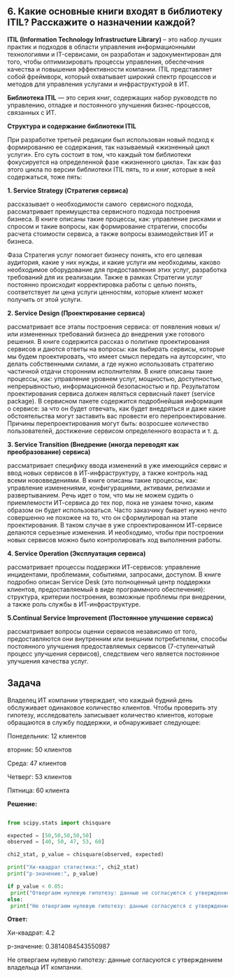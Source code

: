 ## 6. Какие основные книги входят в библиотеку ITIL? Расскажите о назначении каждой?
**ITIL (Information Technology Infrastructure Library)** – это набор лучших 
практик и подходов в области управления информационными технологиями 
и IT-сервисами, он разработан и задокументирован для того, чтобы 
оптимизировать процессы управления, обеспечения качества и повышения 
эффективности компании. ITIL представляет собой фреймворк, который 
охватывает широкий спектр процессов и методов для управления услугами и 
инфраструктурой в ИТ.

**Библиотека ITIL** — это серия книг, 
содержащих набор руководств по управлению, отладке и постоянного 
улучшения бизнес-процессов, связанных с ИТ.

**Структура и содержание библиотеки ITIL**

При разработке третьей редакции был использован новый подход к 
формированию ее содержания, так называемый «жизненный цикл услуги». 
Его суть состоит в том, что каждый том библиотеки фокусируется на 
определенной фазе «жизненного цикла». Так как фаз этого цикла по версии 
библиотеки ITIL пять, то и книг, которые в ней содержаться, тоже пять:

**1. Service Strategy (Стратегия сервиса)**

рассказывает о необходимости самого сервисного подхода, рассматривает 
преимущества сервисного подхода построения бизнеса. В книге описаны 
такие процессы, как: управление рисками и спросом и такие вопросы, как 
формирование стратегии, способы расчета стоимости сервиса, а также 
вопросы взаимодействия ИТ и бизнеса.

Фаза Стратегия услуг помогает бизнесу понять, кто его целевая 
аудитория, какие у них нужды, и какие услуги им 
необходимы, каково необходимое оборудование для предоставления 
этих услуг, разработка требований для их реализации. Также в рамках 
Стратегии услуг постоянно происходит корректировка работы с целью 
понять, соответствует ли цена услуги ценностям, которые клиент 
может получить от этой услуги.

**2. Service Design (Проектирование сервиса)**

рассматривает все этапы построения сервиса: от появления новых и/или 
измененных требований бизнеса до внедрения уже готового решения. В 
книге содержится рассказ о политике проектирования сервисов и даются 
ответы на вопросы: как выбирать сервисы, которые мы будем проектировать, 
что имеет смысл передать на аутсорсинг, что делать собственными силами, а 
где нужно использовать стратегию частичной отдачи сторонним 
исполнителям. В книге описаны такие процессы, как: управление уровнем 
услуг, мощностью, доступностью, непрерывностью, информационной 
безопасностью и пр.
Результатом проектирования сервиса должен являться сервисный пакет 
(service package). В сервисном пакете содержится подробнейшая информация 
о сервисе: за что он будет отвечать, как будет внедряться и даже какие 
обстоятельства могут заставить вас провести его перепроектирование. 
Причины перепроектирования могут быть: возросшее количество 
пользователей, достижение сервисом определенного возраста и т. д.

**3. Service Transition (Внедрение (иногда переводят как 
преобразование) сервиса)**

рассматривает специфику ввода изменений в уже имеющийся сервис и ввод 
новых сервисов в ИТ-инфраструктуру, а также контроль над всеми 
нововведениями. В книге описаны такие процессы, как: управление 
изменениями, конфигурациями, активами, релизами и развертыванием.
Речь идет о том, что мы не можем судить о приемлемости ИТ-сервиса до тех 
пор, пока не узнаем точно, каким образом он будет использоваться. Часто 
заказчику бывает нужно нечто совершенно не похожее на то, что он 
сформулировал на этапе проектирования. В таком случае в уже 
спроектированном ИТ-сервисе делаются серьезные изменения. И 
необходимо, чтобы при построении новых сервисов можно было 
контролировать ход выполнения работы. 

**4. Service Operation (Эксплуатация сервиса)**

рассматривает процессы поддержки ИТ-сервисов: управление инцидентами, 
проблемами, событиями, запросами, доступом. В книге подробно описан 
Service Desk (это полноценный центр поддержки клиентов, предоставляемый в виде программного обеспечения):
структура, критерии построения, возможные проблемы при внедрении, а также роль 
службы в ИТ-инфраструктуре.

**5.Continual Service Improvement (Постоянное улучшение сервиса)**

рассматривает вопросы оценки сервисов независимо от того, 
предоставляются они внутренним или внешним потребителям, способы 
постоянного улучшения предоставляемых сервисов (7-ступенчатый процесс 
улучшения сервисов), следствием чего является постоянное улучшения 
качества услуг.

## Задача
Владелец ИТ компании утверждает, что каждый будний день обслуживает одинаковое количество клиентов.
Чтобы проверить эту гипотезу, исследователь записывает количество клиентов, которые обращаются в службу поддержки, и обнаруживает следующее:

Понедельник: 12 клиентов

вторник: 50 клиентов

Среда: 47 клиентов

Четверг: 53 клиентов

Пятница: 60 клиента

**Решение:**
``` python

from scipy.stats import chisquare

expected = [50,50,50,50,50] 
observed = [40, 50, 47, 53, 60]

chi2_stat, p_value = chisquare(observed, expected)

print("Хи-квадрат статистика:", chi2_stat)
print("p-значение:", p_value)

if p_value < 0.05:
 print("Отвергаем нулевую гипотезу: данные не согласуются с утверждением владельца ИТ компании.")
else:
 print("Не отвергаем нулевую гипотезу: данные согласуются с утверждением владельца ИТ компании.")
```
**Ответ:**

Хи-квадрат: 4.2

р-значение: 0.3814084543550987

Не отвергаем нулевую гипотезу: данные согласуются с утверждением владельца ИТ компании.
